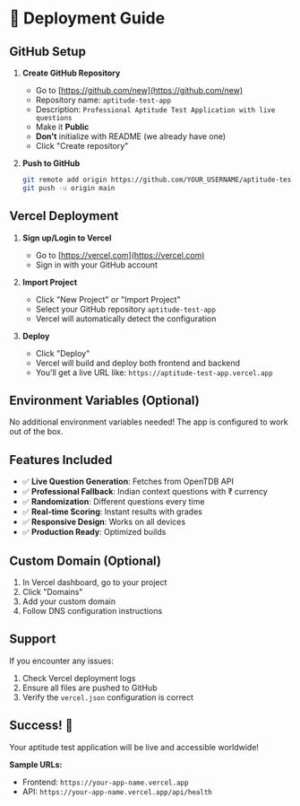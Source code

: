 # 🚀 Deployment Guide

## GitHub Setup

1. **Create GitHub Repository**
   - Go to [https://github.com/new](https://github.com/new)
   - Repository name: `aptitude-test-app`
   - Description: `Professional Aptitude Test Application with live questions`
   - Make it **Public**
   - **Don't** initialize with README (we already have one)
   - Click "Create repository"

2. **Push to GitHub**
   ```bash
   git remote add origin https://github.com/YOUR_USERNAME/aptitude-test-app.git
   git push -u origin main
   ```

## Vercel Deployment

1. **Sign up/Login to Vercel**
   - Go to [https://vercel.com](https://vercel.com)
   - Sign in with your GitHub account

2. **Import Project**
   - Click "New Project" or "Import Project"
   - Select your GitHub repository `aptitude-test-app`
   - Vercel will automatically detect the configuration

3. **Deploy**
   - Click "Deploy"
   - Vercel will build and deploy both frontend and backend
   - You'll get a live URL like: `https://aptitude-test-app.vercel.app`

## Environment Variables (Optional)

No additional environment variables needed! The app is configured to work out of the box.

## Features Included

- ✅ **Live Question Generation**: Fetches from OpenTDB API
- ✅ **Professional Fallback**: Indian context questions with ₹ currency
- ✅ **Randomization**: Different questions every time
- ✅ **Real-time Scoring**: Instant results with grades
- ✅ **Responsive Design**: Works on all devices
- ✅ **Production Ready**: Optimized builds

## Custom Domain (Optional)

1. In Vercel dashboard, go to your project
2. Click "Domains"
3. Add your custom domain
4. Follow DNS configuration instructions

## Support

If you encounter any issues:
1. Check Vercel deployment logs
2. Ensure all files are pushed to GitHub
3. Verify the `vercel.json` configuration is correct

## Success! 🎉

Your aptitude test application will be live and accessible worldwide!

**Sample URLs:**
- Frontend: `https://your-app-name.vercel.app`
- API: `https://your-app-name.vercel.app/api/health`
